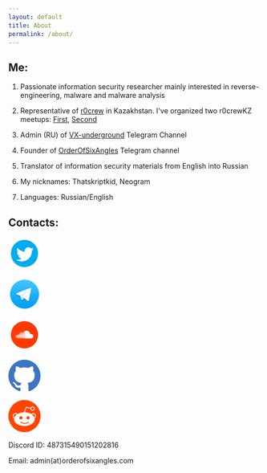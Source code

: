 ```yaml
---
layout: default
title: About
permalink: /about/
---
```


## Me:

1. Passionate information security researcher mainly interested in reverse-engineering, malware and malware analysis 

2. Representative of [r0crew](https://forum.reverse4you.org/) in Kazakhstan. I've organized two r0crewKZ meetups: [First](https://www.instagram.com/p/B4-Wql3JOAN/), [Second](https://www.instagram.com/p/B6a-YWTpggt/)

3. Admin (RU) of [VX-underground](https://t.me/vxunderground) Telegram Channel

4. Founder of [OrderOfSixAngles](https://t.me/orderofsixangles) Telegram channel

5. Translator of information security materials from English into Russian

6. My nicknames: Thatskriptkid, Neogram

7. Languages: Russian/English



## Contacts:

<style>
img {
    height: 64px;
    weight: 64px;
}
</style>

<div>
<a href="https://twitter.com/thatskriptkid"><img src="/assets/images/social_icons/twitter.png" alt="Twitter"/></a>

<a href="https://t.me/Thatskriptkid"><img src="/assets/images/social_icons/telegram.png" alt="Telegram"/></a>

<a href="https://soundcloud.com/aba-bab-52977964/sets"><img src="/assets/images/social_icons/soundcloud.png" alt="Soundcloud"/></a>

<a href="https://github.com/thatskriptkid/"><img src="/assets/images/social_icons/github.png" alt="Github"/></a>

<a href="https://www.reddit.com/user/thatskriptkid"><img src="/assets/images/social_icons/reddit.png" alt="Reddit"/></a>
</div>

Discord ID: 487315490151202816


Email: admin(at)orderofsixangles.com

